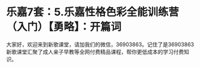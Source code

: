 # 乐嘉7套：5.乐嘉性格色彩全能训练营（入门）【勇略】：开篇词

大家好，欢迎来到新歌课堂，请加我们的微信，36903863。记住了是36903863新歌课堂汇聚了成人亲子早教等全网付费精品课程，帮你更低成本的学习付费知识。

